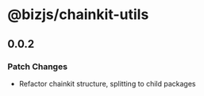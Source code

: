 # @bizjs/chainkit-utils

## 0.0.2

### Patch Changes

- Refactor chainkit structure, splitting to child packages
